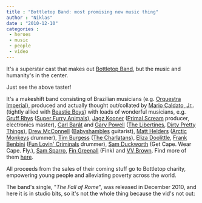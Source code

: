 ```yaml
---
title : "Bottletop Band: most promising new music thing"
author : "Niklas"
date : "2010-12-10"
categories : 
 - heroes
 - music
 - people
 - video
---
```


It's a superstar cast that makes out [Bottletop Band](http://www.bottletopband.com), but the music and humanity's in the center.

Just see the above taster!

It's a makeshift band consisting of Brazilian musicians (e.g. [Orquestra Imperial](http://www.myspace.com/orquestraimperial)), produced and actually thought out/collated by [Mario Caldato, Jr.](http://en.wikipedia.org/wiki/Mario_Caldato,_Jr.). (tightly allied with [Beastie Boys](http://en.wikipedia.org/wiki/Beastie_Boys)) with loads of wonderful musicians, e.g. [Gruff Rhys](http://en.wikipedia.org/wiki/Gruff_Rhys) ([Super Furry Animals](http://en.wikipedia.org/wiki/Super_Furry_Animals)), [Jagz Kooner](http://en.wikipedia.org/wiki/Jagz_Kooner) ([Primal Scream](http://en.wikipedia.org/wiki/Primal_Scream) producer, electronics master), [Carl Barât](http://en.wikipedia.org/wiki/Carl_Bar%C3%A2t) and [Gary Powell](http://en.wikipedia.org/wiki/Gary_Powell) ([The Libertines](http://en.wikipedia.org/wiki/The_Libertines), [Dirty Pretty Things](http://en.wikipedia.org/wiki/Dirty_Pretty_Things_(band))), [Drew McConnell](http://en.wikipedia.org/wiki/Drew_McConnell) ([Babyshambles](http://en.wikipedia.org/wiki/Babyshambles) guitarist), [Matt Helders](http://en.wikipedia.org/wiki/Matt_Helders) ([Arctic Monkeys](http://en.wikipedia.org/wiki/Arctic_Monkeys) drummer), [Tim Burgess](http://en.wikipedia.org/wiki/Tim_Burgess) ([The Charlatans](http://en.wikipedia.org/wiki/The_Charlatans_(British_band))), [Eliza Doolittle](http://en.wikipedia.org/wiki/Eliza_Doolittle), [Frank Benbini](http://en.wikipedia.org/wiki/Frank_Benbini) ([Fun Lovin' Criminals](http://en.wikipedia.org/wiki/Fun_Lovin%27_Criminals) drummer), [Sam Duckworth](http://en.wikipedia.org/wiki/Sam_Duckworth) (Get Cape. Wear Cape. Fly.), [Sam Sparro](http://en.wikipedia.org/wiki/Sam_Sparrow), [Fin Greenall](http://en.wikipedia.org/wiki/Fin_Greenall) (Fink) and [VV Brown](http://en.wikipedia.org/wiki/VV_Brown). Find more of them [here](http://www.bottletopband.com/artists).

All proceeds from the sales of their coming stuff go to Bottletop charity, empowering young people and alleviating poverty across the world.

The band's single, "_The Fall of Rome_", was released in December 2010, and here it is in studio bits, so it's not the whole thing because the vid's not out:
